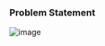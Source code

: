 ### Problem Statement

![image](https://user-images.githubusercontent.com/36649115/40468029-f93e8622-5ee0-11e8-921a-26640fba754e.png)
